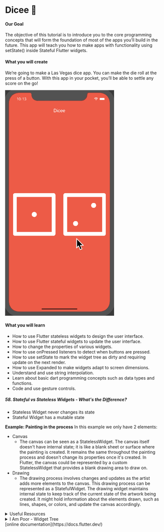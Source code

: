 # Dicee 🎲

#### Our Goal
The objective of this tutorial is to introduce you to the core programming concepts that will form the foundation of most of the apps you’ll build in the future. This app will teach you how to make apps with functionality using setState() inside Stateful Flutter widgets.

#### What you will create
We’re going to make a Las Vegas dice app. You can make the die roll at the press of a button. With this app in your pocket, you’ll be able to settle any score on the go!

![Finished App](../general_resources/prj_gifs/dicee-demo.gif)

#### What you will learn
- How to use Flutter stateless widgets to design the user interface.
- How to use Flutter stateful widgets to update the user interface.
- How to change the properties of various widgets.
- How to use onPressed listeners to detect when buttons are pressed.
- How to use setState to mark the widget tree as dirty and requiring update on the next render.
- How to use Expanded to make widgets adapt to screen dimensions.
- Understand and use string interpolation.
- Learn about basic dart programming concepts such as data types and functions.
- Code and use gesture controls.

##### 58. Stateful vs Stateless Widgets - What's the Difference?
- Stateless Widget never changes its state
- Stateful Widget has a mutable state

**Example: Painting in the process**
In this example we only have 2 elements:
- Canvas
  - The canvas can be seen as a StatelessWidget. The canvas itself doesn't have internal state; it is like a blank sheet or surface where the painting is created. It remains the same throughout the painting process and doesn't change its properties once it's created. In Flutter, the canvas could be represented by a custom StatelessWidget that provides a blank drawing area to draw on.
- Drawing
  - The drawing process involves changes and updates as the artist adds more elements to the canvas. This drawing process can be represented as a StatefulWidget. The drawing widget maintains internal state to keep track of the current state of the artwork being created. It might hold information about the elements drawn, such as lines, shapes, or colors, and update the canvas accordingly.

<details>
  <summary>Useful Resources</summary>
   
   1. [New Buttons and Button Themes](https://docs.flutter.dev/release/breaking-changes/buttons)
   2. [TextButton Widget](https://api.flutter.dev/flutter/material/TextButton-class.html)
   3. [ElevatedButton Widget](https://api.flutter.dev/flutter/material/ElevatedButton-class.html)
   4. [OutlinedButton Widget](https://api.flutter.dev/flutter/material/OutlinedButton-class.html)
   5. [Stateless Widget](https://api.flutter.dev/flutter/widgets/StatelessWidget-class.html)
   6. [Stateful Widget](https://api.flutter.dev/flutter/widgets/StatefulWidget-class.html)
   7. [Add interactivity to your Flutter app](https://docs.flutter.dev/ui/interactivity)
   8. [dart:math library](https://api.dart.dev/stable/3.0.7/dart-math/dart-math-library.html)
   9. [Random Class - Randomize Numbers](https://api.flutter.dev/flutter/dart-math/Random-class.html)
   10. [Fixed Len List](https://api.dart.dev/stable/2.13.4/dart-core/List/List.filled.html)

</details>

<details>
  <summary>I Am Poor - Widget Tree</summary>
  <img src="./general_resources/mi_card_widget_tree.png" alt="Widget Tree - I Am Rich">

</details>
[online documentation](https://docs.flutter.dev/)

